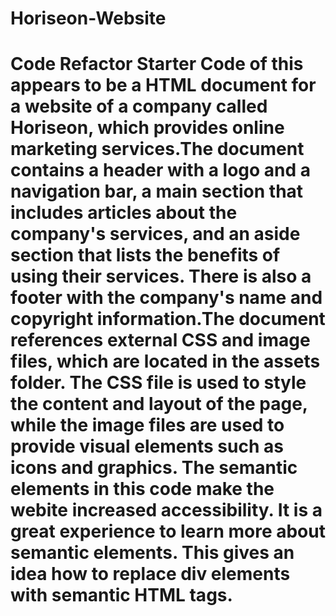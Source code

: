 # Horiseon-Website
# Code Refactor Starter Code of this appears to be a HTML document for a website of a company called Horiseon, which provides online marketing services.The document contains a header with a logo and a navigation bar, a main section that includes articles about the company's services, and an aside section that lists the benefits of using their services. There is also a footer with the company's name and copyright information.The document references external CSS and image files, which are located in the assets folder. The CSS file is used to style the content and layout of the page, while the image files are used to provide visual elements such as icons and graphics. The semantic elements in this code make the webite increased accessibility. It is a great experience to learn more about semantic elements. This gives an idea how to replace div elements with semantic HTML tags.
